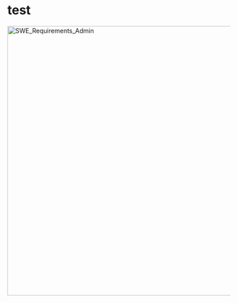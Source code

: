 # test

<img width="609" alt="SWE_Requirements_Admin" src="https://github.com/Lcariota/SWE_Project/assets/146140826/3a03ed88-27a9-44ce-97e8-53baa4ef0a9a">
